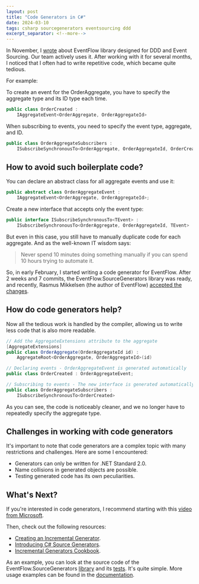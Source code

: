 ```yaml
---
layout: post
title: "Code Generators in C#"
date: 2024-03-10
tags: csharp sourcegenerators eventsourcing ddd
excerpt_separator: <!--more-->
---
```


In November, I [wrote](https://t.me/yet_another_dev/152) about EventFlow library designed for DDD and Event Sourcing. Our team actively uses it. After working with it for several months, I noticed that I often had to write repetitive code, which became quite tedious.

<!--more-->

For example:

To create an event for the OrderAggregate, you have to specify the aggregate type and its ID type each time.

``` cs
public class OrderCreated : 
    IAggregateEvent<OrderAggregate, OrderAggregateId>
```

When subscribing to events, you need to specify the event type, aggregate, and ID.

```cs
public class OrderAggregateSubscribers :
    ISubscribeSynchronousTo<OrderAggregate, OrderAggregateId, OrderCreated>
```

## How to avoid such boilerplate code?

You can declare an abstract class for all aggregate events and use it:

``` cs
public abstract class OrderAggregateEvent : 
    IAggregateEvent<OrderAggregate, OrderAggregateId>;
```

Create a new interface that accepts only the event type:

``` cs
public interface ISubscribeSynchronousTo<TEvent> : 
    ISubscribeSynchronousTo<OrderAggregate, OrderAggregateId, TEvent> 
```

But even in this case, you still have to manually duplicate code for each aggregate. And as the well-known IT wisdom says:

> Never spend 10 minutes doing something manually if you can spend 10 hours trying to automate it.

So, in early February, I started writing a code generator for EventFlow. After 2 weeks and 7 commits, the EventFlow.SourceGenerators library was ready, and recently, Rasmus Mikkelsen (the author of EventFlow) [accepted the changes](https://github.com/eventflow/EventFlow/releases/tag/v1.2.0).

## How do code generators help?

Now all the tedious work is handled by the compiler, allowing us to write less code that is also more readable.

``` cs
// Add the AggregateExtensions attribute to the aggregate
[AggregateExtensions]
public class OrderAggregate(OrderAggregateId id) :
    AggregateRoot<OrderAggregate, OrderAggregateId>(id)

// Declaring events - OrderAggregateEvent is generated automatically
public class OrderCreated : OrderAggregateEvent;

// Subscribing to events - The new interface is generated automatically
public class OrderAggregateSubscribers :
    ISubscribeSynchronousTo<OrderCreated>
```

As you can see, the code is noticeably cleaner, and we no longer have to repeatedly specify the aggregate type.

## Challenges in working with code generators

It's important to note that code generators are a complex topic with many restrictions and challenges. Here are some I encountered:

- Generators can only be written for .NET Standard 2.0.
- Name collisions in generated objects are possible.
- Testing generated code has its own peculiarities.

## What's Next?

If you're interested in code generators, I recommend starting with this [video from Microsoft](https://youtu.be/KTsyS3rDUgg).

Then, check out the following resources:

- [Creating an Incremental Generator](https://andrewlock.net/creating-a-source-generator-part-1-creating-an-incremental-source-generator/).
- [Introducing C# Source Generators](https://devblogs.microsoft.com/dotnet/introducing-c-source-generators/).
- [Incremental Generators Cookbook](https://github.com/dotnet/roslyn/blob/main/docs/features/incremental-generators.cookbook.md).

As an example, you can look at the source code of the EventFlow.SourceGenerators [library](https://github.com/eventflow/EventFlow/tree/develop-v1/Source/EventFlow.SourceGenerators) and its [tests](https://github.com/eventflow/EventFlow/tree/develop-v1/Source/EventFlow.SourceGenerators.Tests). It's quite simple. More usage examples can be found in the [documentation](https://geteventflow.net/additional/source-generation/).
